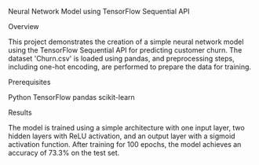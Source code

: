 Neural Network Model using TensorFlow Sequential API

Overview

This project demonstrates the creation of a simple neural network model using the TensorFlow Sequential API for predicting customer churn. 
The dataset 'Churn.csv' is loaded using pandas, and preprocessing steps, including one-hot encoding, are performed to prepare the data for training.

Prerequisites

Python
TensorFlow
pandas
scikit-learn

Results

The model is trained using a simple architecture with one input layer, two hidden layers with ReLU activation, and an output layer with a sigmoid activation function. 
After training for 100 epochs, the model achieves an accuracy of 73.3% on the test set.
